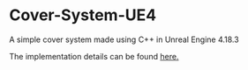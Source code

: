 # Cover-System-UE4

A simple cover system made using C++ in Unreal Engine 4.18.3

The implementation details can be found [here.](https://chiranjibeesatapathy.wordpress.com/2018/01/08/featured-content/)
